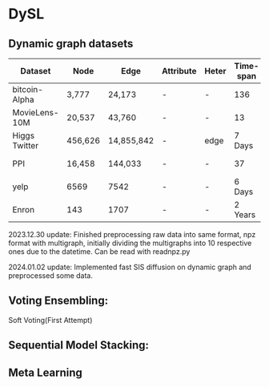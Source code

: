# DySL

## Dynamic graph datasets

| Dataset       | Node    | Edge       | Attribute | Heter | Time-span | Label | Source                                                                          |
| ------------- | ------- | ---------- | --------- | ----- | --------- | ----- | ------------------------------------------------------------------------------- |
| bitcoin-Alpha | 3,777   | 24,173     | -         | -     | 136       | -     | [EvolveGCN AAAI20](https://snap.stanford.edu/data/soc-sign-bitcoin-alpha.html)     |
| MovieLens-10M | 20,537  | 43,760     | -         | -     | 13        | -     | [DySAT WSDM20](https://drive.google.com/open?id=1TAWipN2y6uYf5BRtlKp-NY2BT3znH1YB) |
| Higgs Twitter | 456,626 | 14,855,842 | -         | edge  | 7 Days    | -     | [SNAP standford](http://snap.stanford.edu/data/higgs-twitter.html)                 |
| PPI           | 16,458  | 144,033    | -         | -     | 37        | -     | [tNodeEmbedding IJCAI19](https://github.com/urielsinger/tNodeEmbed)                |
| yelp          | 6569    | 7542       | -         | -     | 6 Days    | -     | [DySAT WSDM20](https://drive.google.com/open?id=1TAWipN2y6uYf5BRtlKp-NY2BT3znH1YB) |
| Enron         | 143     | 1707       | -         | -     | 2 Years   | -     | [DySAT WSDM20](https://drive.google.com/open?id=1TAWipN2y6uYf5BRtlKp-NY2BT3znH1YB) |

2023.12.30 update: Finished preprocessing raw data into same format, npz format with multigraph, initially dividing the multigraphs into 10 respective ones due to the datetime. Can be read with readnpz.py

2024.01.02 update: Implemented fast SIS diffusion on dynamic graph and preprocessed some data.

## Voting Ensembling:

Soft Voting(First Attempt)

## Sequential Model Stacking:


## Meta Learning
